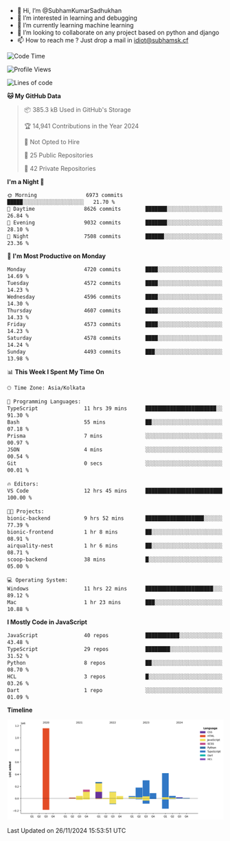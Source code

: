 - 👋 Hi, I’m @SubhamKumarSadhukhan
- 👀 I’m interested in learning and debugging
- 🌱 I’m currently learning machine learning
- 💞️ I’m looking to collaborate on any project based on python and django
- 📫 How to reach me ?
      Just drop a mail in idiot@subhamsk.cf

<!---
SubhamKumarSadhukhan/SubhamKumarSadhukhan is a ✨ special ✨ repository because its `README.md` (this file) appears on your GitHub profile.
You can click the Preview link to take a look at your changes.
--->


<!--START_SECTION:waka-->
![Code Time](http://img.shields.io/badge/Code%20Time-2%2C647%20hrs%2052%20mins-blue)

![Profile Views](http://img.shields.io/badge/Profile%20Views-0-blue)

![Lines of code](https://img.shields.io/badge/From%20Hello%20World%20I%27ve%20Written-2.9%20million%20lines%20of%20code-blue)

**🐱 My GitHub Data** 

> 📦 385.3 kB Used in GitHub's Storage 
 > 
> 🏆 14,941 Contributions in the Year 2024
 > 
> 🚫 Not Opted to Hire
 > 
> 📜 25 Public Repositories 
 > 
> 🔑 42 Private Repositories 
 > 
**I'm a Night 🦉** 

```text
🌞 Morning                6973 commits        █████░░░░░░░░░░░░░░░░░░░░   21.70 % 
🌆 Daytime                8626 commits        ███████░░░░░░░░░░░░░░░░░░   26.84 % 
🌃 Evening                9032 commits        ███████░░░░░░░░░░░░░░░░░░   28.10 % 
🌙 Night                  7508 commits        ██████░░░░░░░░░░░░░░░░░░░   23.36 % 
```
📅 **I'm Most Productive on Monday** 

```text
Monday                   4720 commits        ████░░░░░░░░░░░░░░░░░░░░░   14.69 % 
Tuesday                  4572 commits        ████░░░░░░░░░░░░░░░░░░░░░   14.23 % 
Wednesday                4596 commits        ████░░░░░░░░░░░░░░░░░░░░░   14.30 % 
Thursday                 4607 commits        ████░░░░░░░░░░░░░░░░░░░░░   14.33 % 
Friday                   4573 commits        ████░░░░░░░░░░░░░░░░░░░░░   14.23 % 
Saturday                 4578 commits        ████░░░░░░░░░░░░░░░░░░░░░   14.24 % 
Sunday                   4493 commits        ███░░░░░░░░░░░░░░░░░░░░░░   13.98 % 
```


📊 **This Week I Spent My Time On** 

```text
🕑︎ Time Zone: Asia/Kolkata

💬 Programming Languages: 
TypeScript               11 hrs 39 mins      ███████████████████████░░   91.30 % 
Bash                     55 mins             ██░░░░░░░░░░░░░░░░░░░░░░░   07.18 % 
Prisma                   7 mins              ░░░░░░░░░░░░░░░░░░░░░░░░░   00.97 % 
JSON                     4 mins              ░░░░░░░░░░░░░░░░░░░░░░░░░   00.54 % 
Git                      0 secs              ░░░░░░░░░░░░░░░░░░░░░░░░░   00.01 % 

🔥 Editors: 
VS Code                  12 hrs 45 mins      █████████████████████████   100.00 % 

🐱‍💻 Projects: 
bionic-backend           9 hrs 52 mins       ███████████████████░░░░░░   77.39 % 
bionic-frontend          1 hr 8 mins         ██░░░░░░░░░░░░░░░░░░░░░░░   08.91 % 
airquality-nest          1 hr 6 mins         ██░░░░░░░░░░░░░░░░░░░░░░░   08.71 % 
scoop-backend            38 mins             █░░░░░░░░░░░░░░░░░░░░░░░░   05.00 % 

💻 Operating System: 
Windows                  11 hrs 22 mins      ██████████████████████░░░   89.12 % 
Mac                      1 hr 23 mins        ███░░░░░░░░░░░░░░░░░░░░░░   10.88 % 
```

**I Mostly Code in JavaScript** 

```text
JavaScript               40 repos            ███████████░░░░░░░░░░░░░░   43.48 % 
TypeScript               29 repos            ████████░░░░░░░░░░░░░░░░░   31.52 % 
Python                   8 repos             ██░░░░░░░░░░░░░░░░░░░░░░░   08.70 % 
HCL                      3 repos             █░░░░░░░░░░░░░░░░░░░░░░░░   03.26 % 
Dart                     1 repo              ░░░░░░░░░░░░░░░░░░░░░░░░░   01.09 % 
```



**Timeline**

![Lines of Code chart](https://raw.githubusercontent.com/SubhamKumarSadhukhan/SubhamKumarSadhukhan/main/assets/bar_graph.png)


 Last Updated on 26/11/2024 15:53:51 UTC
<!--END_SECTION:waka-->
